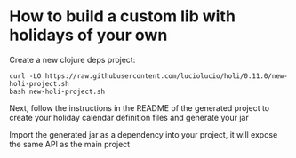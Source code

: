 # How to build a custom lib with holidays of your own

Create a new clojure deps project:

```
curl -LO https://raw.githubusercontent.com/luciolucio/holi/0.11.0/new-holi-project.sh
bash new-holi-project.sh
```

Next, follow the instructions in the README of the generated project to create
your holiday calendar definition files and generate your jar

Import the generated jar as a dependency into your project, it will expose the same API as the main project
